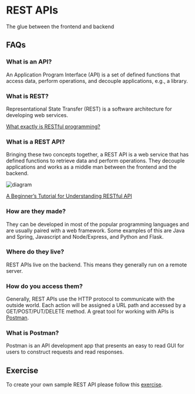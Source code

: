 # REST APIs
The glue between the frontend and backend

## FAQs

### What is an API?
An Application Program Interface (API) is a set of defined functions that access data, perform operations, and decouple applications, e.g., a library. 

### What is REST?
Representational State Transfer (REST) is a software architecture for developing web services.

[What exactly is RESTful programming?](https://stackoverflow.com/questions/671118/what-exactly-is-restful-programming)

### What is a REST API?
Bringing these two concepts together, a REST API is a web service that has defined functions to retrieve data and perform operations. They decouple applications and works as a middle man between the frontend and the backend. 

![diagram](https://d1xple9gxb4tux.cloudfront.net/assets/images/article_images/c434d8fccf80bd57ef848ae24a9825ffd3322be7.png?1553504289)

[A Beginner’s Tutorial for Understanding RESTful API](https://mlsdev.com/blog/81-a-beginner-s-tutorial-for-understanding-restful-api)

### How are they made?
They can be developed in most of the popular programming languages and are usually paired with a web framework. Some examples of this are Java and Spring, Javascript and Node/Express, and Python and Flask.    

### Where do they live?
REST APIs live on the backend. This means they generally run on a remote server. 

### How do you access them?
Generally, REST APIs use the HTTP protocol to communicate with the outside world. Each action will be assigned a URL path and accessed by a GET/POST/PUT/DELETE method. A great tool for working with APIs is [Postman](https://www.getpostman.com/downloads/).

### What is Postman?
Postman is an API development app that presents an easy to read GUI for users to construct requests and read responses. 

## Exercise
To create your own sample REST API please follow this [exercise](https://medium.com/@onejohi/building-a-simple-rest-api-with-nodejs-and-express-da6273ed7ca9).
